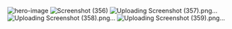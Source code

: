 ![hero-image](https://github.com/varmadatla07/Full-Stack-Cooking-Blog/assets/126235366/cfe8340e-8788-4189-ad53-2fb1af39aae0)
![Screenshot (356)](https://github.com/varmadatla07/Full-Stack-Cooking-Blog/assets/126235366/1675739f-9b56-4f01-99b3-b3ebaf78d959)
![Uploading Screenshot (357).png…]()
![Uploading Screenshot (358).png…]()
![Uploading Screenshot (359).png…]()
